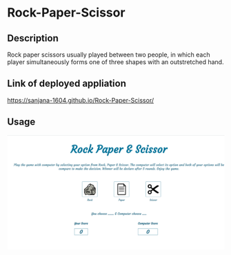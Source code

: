 # Rock-Paper-Scissor
## Description

Rock paper scissors usually played between two people, in which each player simultaneously forms one of three shapes with an outstretched hand.

## Link of deployed appliation
https://sanjana-1604.github.io/Rock-Paper-Scissor/

## Usage
![landing page](screenshot/Screenshot.png)
   

